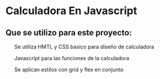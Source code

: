 <h1>Calculadora En Javascript</h1>
<h2>Que se utilizo para este proyecto:</h2>
<ul>Se utiliza HMTL y CSS basico para diseño de calculadora</ul>
<ul>Javascript para las funciones de la calculadora</ul>
<ul>Se aplican estilos con grid y flex en conjunto</ul>
